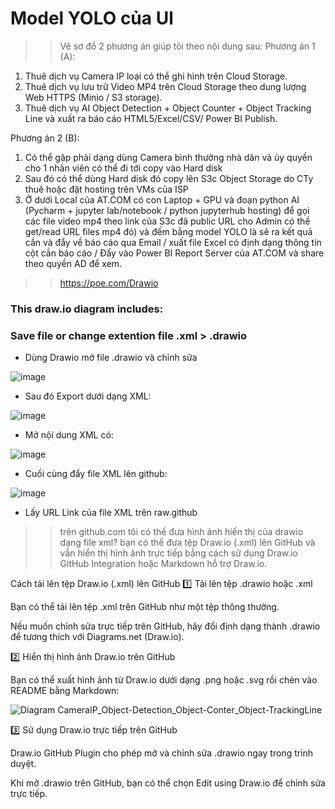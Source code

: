 # Model YOLO của Ul

>> Vẽ sơ đồ 2 phương án giúp tôi theo nội dung sau:
Phương án 1 (A):
1. Thuê dịch vụ Camera IP loại có thể ghi hình trên Cloud Storage.
2. Thuê dịch vụ lưu trữ Video MP4 trên Cloud Storage theo dung lượng Web HTTPS (Minio / S3 storage).
3. Thuê dịch vụ AI Object Detection + Object Counter + Object Tracking Line và xuất ra báo cáo HTML5/Excel/CSV/ Power BI Publish.

Phương án 2 (B):
1. Có thể gặp phải dạng dùng Camera bình thường nhà dân và ủy quyền cho 1 nhân viên có thể đi tới copy vào Hard disk
2. Sau đó có thể dùng Hard disk đó copy lên S3c Object Storage do CTy thuê hoặc đặt hosting trên VMs của ISP
3. Ở dưới Local của AT.COM có con Laptop + GPU và đoạn python AI (Pycharm + jupyter lab/notebook / python jupyterhub hosting) để gọi các file video mp4 theo link của S3c đã public URL cho Admin có thể get/read URL files mp4 đó) và đếm bằng model YOLO là sẽ ra kết quả cần và đẩy về báo cáo qua Email / xuất file Excel có định dạng thông tin cột cần báo cáo / Đẩy vào Power BI Report Server của AT.COM và share theo quyền AD để xem.


>>https://poe.com/Drawio

### This draw.io diagram includes:



### Save file or change extention file .xml > .drawio
- Dùng Drawio mở file .drawio và chỉnh sửa

![image](https://github.com/user-attachments/assets/ff50cd66-593e-4832-aba4-73eb49c4c963)

- Sau đó Export dưới dạng XML:
  
![image](https://github.com/user-attachments/assets/3ea7e319-d34d-4679-941f-9a4c16c0cc01)

- Mở nội dung XML có:

![image](https://github.com/user-attachments/assets/c7b3b68e-73c7-4f37-9fd3-e070a44c68f5)

- Cuối cùng đẩy file XML lên github:

![image](https://github.com/user-attachments/assets/26f6f3ca-5cda-447a-ac2c-125896b3dc3e)

- Lấy URL Link của file XML trên raw.github

>> trên github.com tôi có thể đưa hình ảnh hiển thị của drawio dạng file xml?
bạn có thể đưa tệp Draw.io (.xml) lên GitHub và vẫn hiển thị hình ảnh trực tiếp bằng cách sử dụng Draw.io GitHub Integration hoặc Markdown hỗ trợ Draw.io.

Cách tải lên tệp Draw.io (.xml) lên GitHub
1️⃣ Tải lên tệp .drawio hoặc .xml

Bạn có thể tải lên tệp .xml trên GitHub như một tệp thông thường.

Nếu muốn chỉnh sửa trực tiếp trên GitHub, hãy đổi định dạng thành .drawio để tương thích với Diagrams.net (Draw.io).

2️⃣ Hiển thị hình ảnh Draw.io trên GitHub

Bạn có thể xuất hình ảnh từ Draw.io dưới dạng .png hoặc .svg rồi chèn vào README bằng Markdown:

![Diagram CameraIP_Object-Detection_Object-Conter_Object-TrackingLine](https://github.com/user-attachments/assets/2172d05e-466d-4857-847d-798e068b3645)

3️⃣ Sử dụng Draw.io trực tiếp trên GitHub

Draw.io GitHub Plugin cho phép mở và chỉnh sửa .drawio ngay trong trình duyệt.

Khi mở .drawio trên GitHub, bạn có thể chọn Edit using Draw.io để chỉnh sửa trực tiếp.
